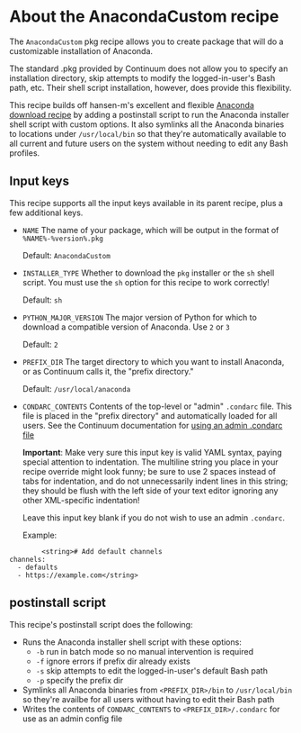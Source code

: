 # About the AnacondaCustom recipe

The `AnacondaCustom` pkg recipe allows you to create package that will do a
customizable installation of Anaconda.

The standard .pkg provided by Continuum does not allow you to specify an 
installation directory, skip attempts to modify the logged-in-user's Bash path, 
etc. Their shell script installation, however, does provide this flexibility.

This recipe builds off hansen-m's excellent and flexible [Anaconda download 
recipe](https://github.com/autopkg/hansen-m-recipes/blob/master/Continuum/Anaconda.download.recipe)
by adding a postinstall script to run the Anaconda installer shell script with
custom options. It also symlinks all the Anaconda binaries to locations under
`/usr/local/bin` so that they're automatically available to all current and
future users on the system without needing to edit any Bash profiles.

## Input keys

This recipe supports all the input keys available in its parent recipe, plus
a few additional keys.

- `NAME`
    The name of your package, which will be output in the format of `%NAME%-%version%.pkg`

    Default: `AnacondaCustom`
- `INSTALLER_TYPE`
    Whether to download the `pkg` installer or the `sh` shell script. You must
    use the `sh` option for this recipe to work correctly!

    Default: `sh`
- `PYTHON_MAJOR_VERSION`
    The major version of Python for which to download a compatible version of
    Anaconda. Use `2` or `3`

    Default: `2`
- `PREFIX_DIR`
    The target directory to which you want to install Anaconda, or as Continuum
    calls it, the "prefix directory."

    Default: `/usr/local/anaconda`
- `CONDARC_CONTENTS`
    Contents of the top-level or "admin" `.condarc` file. This file is placed
    in the "prefix directory" and automatically loaded for all users. See the
    Continuum documentation for [using an admin .condarc file](https://conda.io/docs/user-guide/configuration/admin-multi-user-install.html)

    **Important**: Make very sure this input key is valid YAML syntax, paying 
    special attention to indentation. The multiline string you place in your
    recipe override might look funny; be sure to use 2 spaces instead of tabs
    for indentation, and do not unnecessarily indent lines in this string; they
    should be flush with the left side of your text editor ignoring any other
    XML-specific indentation!

    Leave this input key blank if you do not wish to use an admin `.condarc`.

    Example:
```
        <string># Add default channels
channels:
  - defaults
  - https://example.com</string>
```

## postinstall script

This recipe's postinstall script does the following:

- Runs the Anaconda installer shell script with these options:
    - `-b` run in batch mode so no manual intervention is required
    - `-f` ignore errors if prefix dir already exists
    - `-s` skip attempts to edit the logged-in-user's default Bash path
    - `-p` specify the prefix dir
- Symlinks all Anaconda binaries from `<PREFIX_DIR>/bin` to `/usr/local/bin` so
they're availbe for all users without having to edit their Bash path
- Writes the contents of `CONDARC_CONTENTS` to `<PREFIX_DIR>/.condarc` for use
as an admin config file
